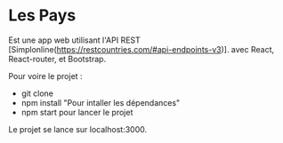 <h1>Les Pays</h1>

Est une app web utilisant l'API REST [Simplonline(https://restcountries.com/#api-endpoints-v3)].
avec React, React-router, et Bootstrap.

Pour voire le projet : 
- git clone 
- npm install "Pour intaller les dépendances"
- npm start pour lancer le projet

Le projet se lance sur localhost:3000.